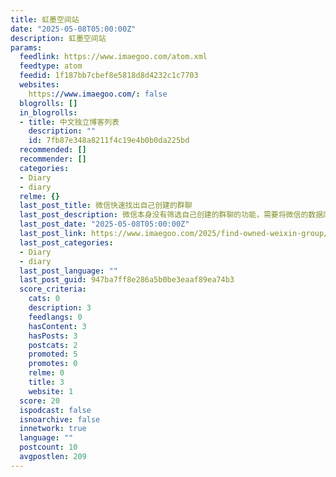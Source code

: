 ```yaml
---
title: 虹墨空间站
date: "2025-05-08T05:00:00Z"
description: 虹墨空间站
params:
  feedlink: https://www.imaegoo.com/atom.xml
  feedtype: atom
  feedid: 1f187bb7cbef8e5818d8d4232c1c7703
  websites:
    https://www.imaegoo.com/: false
  blogrolls: []
  in_blogrolls:
  - title: 中文独立博客列表
    description: ""
    id: 7fb87e348a8211f4c19e4b0b0da225bd
  recommended: []
  recommender: []
  categories:
  - Diary
  - diary
  relme: {}
  last_post_title: 微信快速找出自己创建的群聊
  last_post_description: 微信本身没有筛选自己创建的群聊的功能，需要将微信的数据库解密，然后通过 SQL 语句查询。
  last_post_date: "2025-05-08T05:00:00Z"
  last_post_link: https://www.imaegoo.com/2025/find-owned-weixin-group/
  last_post_categories:
  - Diary
  - diary
  last_post_language: ""
  last_post_guid: 947ba7ff8e286a5b0be3eaaf89ea74b3
  score_criteria:
    cats: 0
    description: 3
    feedlangs: 0
    hasContent: 3
    hasPosts: 3
    postcats: 2
    promoted: 5
    promotes: 0
    relme: 0
    title: 3
    website: 1
  score: 20
  ispodcast: false
  isnoarchive: false
  innetwork: true
  language: ""
  postcount: 10
  avgpostlen: 209
---
```

